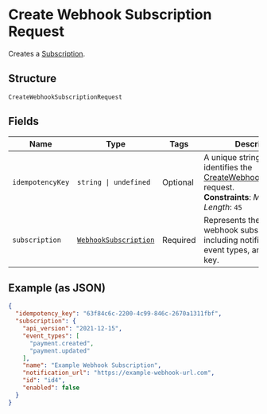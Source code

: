 
# Create Webhook Subscription Request

Creates a [Subscription](../models/webhook-subscription.md).

## Structure

`CreateWebhookSubscriptionRequest`

## Fields

| Name | Type | Tags | Description |
|  --- | --- | --- | --- |
| `idempotencyKey` | `string \| undefined` | Optional | A unique string that identifies the [CreateWebhookSubscription](api-endpoint:WebhookSubscriptions-CreateWebhookSubscription) request.<br/>**Constraints**: *Maximum Length*: `45` |
| `subscription` | [`WebhookSubscription`](../models/webhook-subscription.md) | Required | Represents the details of a webhook subscription, including notification URL,<br/>event types, and signature key. |

## Example (as JSON)

```json
{
  "idempotency_key": "63f84c6c-2200-4c99-846c-2670a1311fbf",
  "subscription": {
    "api_version": "2021-12-15",
    "event_types": [
      "payment.created",
      "payment.updated"
    ],
    "name": "Example Webhook Subscription",
    "notification_url": "https://example-webhook-url.com",
    "id": "id4",
    "enabled": false
  }
}
```

